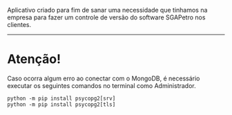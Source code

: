 Aplicativo criado para fim de sanar uma necessidade que tinhamos na empresa para fazer um controle de versão do software SGAPetro nos clientes.

--- 
# Atenção!
Caso ocorra algum erro ao conectar com o MongoDB, é necessário executar os seguintes comandos no terminal como Administrador.

    python -m pip install psycopg2[srv]
    python -m pip install psycopg2[tls]
